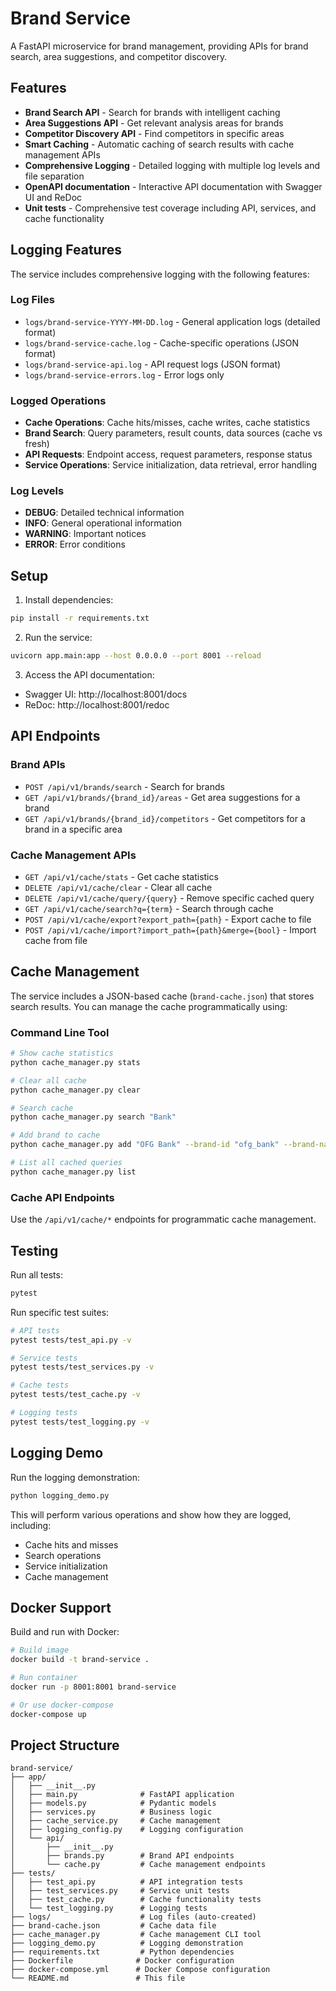 # Brand Service

A FastAPI microservice for brand management, providing APIs for brand search, area suggestions, and competitor discovery.

## Features

- **Brand Search API** - Search for brands with intelligent caching
- **Area Suggestions API** - Get relevant analysis areas for brands
- **Competitor Discovery API** - Find competitors in specific areas
- **Smart Caching** - Automatic caching of search results with cache management APIs
- **Comprehensive Logging** - Detailed logging with multiple log levels and file separation
- **OpenAPI documentation** - Interactive API documentation with Swagger UI and ReDoc
- **Unit tests** - Comprehensive test coverage including API, services, and cache functionality

## Logging Features

The service includes comprehensive logging with the following features:

### Log Files
- `logs/brand-service-YYYY-MM-DD.log` - General application logs (detailed format)
- `logs/brand-service-cache.log` - Cache-specific operations (JSON format)
- `logs/brand-service-api.log` - API request logs (JSON format)  
- `logs/brand-service-errors.log` - Error logs only

### Logged Operations
- **Cache Operations**: Cache hits/misses, cache writes, cache statistics
- **Brand Search**: Query parameters, result counts, data sources (cache vs fresh)
- **API Requests**: Endpoint access, request parameters, response status
- **Service Operations**: Service initialization, data retrieval, error handling

### Log Levels
- **DEBUG**: Detailed technical information
- **INFO**: General operational information
- **WARNING**: Important notices
- **ERROR**: Error conditions

## Setup

1. Install dependencies:
```bash
pip install -r requirements.txt
```

2. Run the service:
```bash
uvicorn app.main:app --host 0.0.0.0 --port 8001 --reload
```

3. Access the API documentation:
- Swagger UI: http://localhost:8001/docs
- ReDoc: http://localhost:8001/redoc

## API Endpoints

### Brand APIs
- `POST /api/v1/brands/search` - Search for brands
- `GET /api/v1/brands/{brand_id}/areas` - Get area suggestions for a brand
- `GET /api/v1/brands/{brand_id}/competitors` - Get competitors for a brand in a specific area

### Cache Management APIs
- `GET /api/v1/cache/stats` - Get cache statistics
- `DELETE /api/v1/cache/clear` - Clear all cache
- `DELETE /api/v1/cache/query/{query}` - Remove specific cached query
- `GET /api/v1/cache/search?q={term}` - Search through cache
- `POST /api/v1/cache/export?export_path={path}` - Export cache to file
- `POST /api/v1/cache/import?import_path={path}&merge={bool}` - Import cache from file

## Cache Management

The service includes a JSON-based cache (`brand-cache.json`) that stores search results. You can manage the cache programmatically using:

### Command Line Tool
```bash
# Show cache statistics
python cache_manager.py stats

# Clear all cache
python cache_manager.py clear

# Search cache
python cache_manager.py search "Bank"

# Add brand to cache
python cache_manager.py add "OFG Bank" --brand-id "ofg_bank" --brand-name "OFG Bank" --brand-industry "Banking"

# List all cached queries
python cache_manager.py list
```

### Cache API Endpoints
Use the `/api/v1/cache/*` endpoints for programmatic cache management.

## Testing

Run all tests:
```bash
pytest
```

Run specific test suites:
```bash
# API tests
pytest tests/test_api.py -v

# Service tests
pytest tests/test_services.py -v

# Cache tests
pytest tests/test_cache.py -v

# Logging tests
pytest tests/test_logging.py -v
```

## Logging Demo

Run the logging demonstration:
```bash
python logging_demo.py
```

This will perform various operations and show how they are logged, including:
- Cache hits and misses
- Search operations
- Service initialization
- Cache management

## Docker Support

Build and run with Docker:
```bash
# Build image
docker build -t brand-service .

# Run container
docker run -p 8001:8001 brand-service

# Or use docker-compose
docker-compose up
```

## Project Structure

```
brand-service/
├── app/
│   ├── __init__.py
│   ├── main.py              # FastAPI application
│   ├── models.py            # Pydantic models
│   ├── services.py          # Business logic
│   ├── cache_service.py     # Cache management
│   ├── logging_config.py    # Logging configuration
│   └── api/
│       ├── __init__.py
│       ├── brands.py        # Brand API endpoints
│       └── cache.py         # Cache management endpoints
├── tests/
│   ├── test_api.py          # API integration tests
│   ├── test_services.py     # Service unit tests
│   ├── test_cache.py        # Cache functionality tests
│   └── test_logging.py      # Logging tests
├── logs/                    # Log files (auto-created)
├── brand-cache.json         # Cache data file
├── cache_manager.py         # Cache management CLI tool
├── logging_demo.py          # Logging demonstration
├── requirements.txt         # Python dependencies
├── Dockerfile              # Docker configuration
├── docker-compose.yml      # Docker Compose configuration
└── README.md               # This file
```
